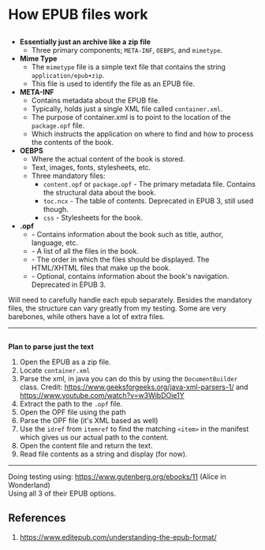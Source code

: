 # How EPUB files work

##
- **Essentially just an archive like a zip file**
    - Three primary components; `META-INF`, `OEBPS`, and `mimetype`.
- **Mime Type**
    - The `mimetype` file is a simple text file that contains the string `application/epub+zip`.
    - This file is used to identify the file as an EPUB file.
- **META-INF**
  - Contains metadata about the EPUB file.
  - Typically, holds just a single XML file called `container.xml`.
  - The purpose of container.xml is to point to the location of the `package.opf` file.
  - Which instructs the application on where to find and how to process the contents of the book.
- **OEBPS**
  - Where the actual content of the book is stored.
  - Text, images, fonts, stylesheets, etc.
  - Three mandatory files:
    - `content.opf` or `package.opf` - The primary metadata file. Contains the structural data about the book.
    - `toc.ncx` - The table of contents. Deprecated in EPUB 3, still used though.
    - `css` - Stylesheets for the book.
- **.opf**
    -  <metadata> - Contains information about the book such as title, author, language, etc.
    -  <manifest> - A list of all the files in the book.
    -  <spine> - The order in which the files should be displayed. The HTML/XHTML files that make up the book.
    -  <guide> - Optional, contains information about the book's navigation. Deprecated in EPUB 3.
    
Will need to carefully handle each epub separately. Besides the mandatory files, the structure can vary greatly from my testing. 
Some are very barebones, while others have a lot of extra files.

---

##
**Plan to parse just the text**
1. Open the EPUB as a zip file.
2. Locate `container.xml`
3. Parse the xml, in java you can do this by using the `DocumentBuilder` class. Credit: https://www.geeksforgeeks.org/java-xml-parsers-1/ and https://www.youtube.com/watch?v=w3WibDOie1Y
4. Extract the path to the `.opf` file.
5. Open the OPF file using the path
6. Parse the OPF file (it's XML based as well)
7. Use the `idref` from `itemref` to find the matching `<item>` in the manifest which gives us our actual path to the content.
8. Open the content file and return the text.
9. Read file contents as a string and display (for now).

---

Doing testing using: https://www.gutenberg.org/ebooks/11 (Alice in Wonderland)  
Using all 3 of their EPUB options.


## References
1. https://www.editepub.com/understanding-the-epub-format/